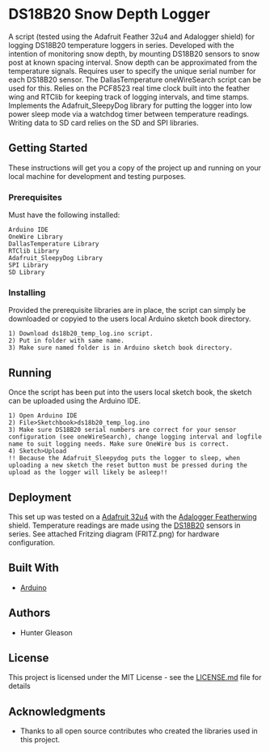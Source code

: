 # DS18B20 Snow Depth Logger

A script (tested using the Adafruit Feather 32u4 and Adalogger shield) for logging DS18B20 temperature loggers in series. Developed with the intention of monitoring snow depth, by mounting DS18B20 sensors to snow post at known spacing interval. Snow depth can be approximated from the temperature signals. Requires user to specify the unique serial number for each DS18B20 sensor. The DallasTemperature  oneWireSearch script can be used for this. Relies on the PCF8523 real time clock built into the feather wing and  RTClib for keeping track of logging intervals, and time stamps. Implements the Adafruit_SleepyDog library for putting the logger into low power sleep mode via a watchdog timer between temperature readings. Writing data to SD card relies on the SD and SPI libraries. 

## Getting Started

These instructions will get you a copy of the project up and running on your local machine for development and testing purposes.

### Prerequisites

Must have the following installed:

```
Arduino IDE
OneWire Library 
DallasTemperature Library
RTClib Library 
Adafruit_SleepyDog Library
SPI Library 
SD Library 
```

### Installing

Provided the prerequisite libraries are in place, the script can simply be downloaded or copyied to the users local Arduino sketch book directory. 

```
1) Download ds18b20_temp_log.ino script.
2) Put in folder with same name.
3) Make sure named folder is in Arduino sketch book directory.
```

## Running

Once the script has been put into the users local sketch book, the sketch can be uploaded using the Arduino IDE. 

```
1) Open Arduino IDE
2) File>Sketchbook>ds18b20_temp_log.ino
3) Make sure DS18B20 serial numbers are correct for your sensor configuration (see oneWireSearch), change logging interval and logfile name to suit logging needs. Make sure OneWire bus is correct.   
4) Sketch>Upload
!! Because the Adafruit_Sleepydog puts the logger to sleep, when uploading a new sketch the reset button must be pressed during the upload as the logger will likely be asleep!!
```

## Deployment

This set up was tested on a [Adafruit 32u4](https://learn.adafruit.com/adafruit-feather-32u4-basic-proto) with the [Adalogger Featherwing](https://learn.adafruit.com/adafruit-adalogger-featherwing/overview) shield. Temperature readings are made using the [DS18B20](https://datasheets.maximintegrated.com/en/ds/DS18B20.pdf) sensors in series. See attached Fritzing diagram (FRITZ.png) for hardware configuration.

## Built With

* [Arduino](https://www.arduino.cc/)

## Authors

* Hunter Gleason

## License

This project is licensed under the MIT License - see the [LICENSE.md](LICENSE.md) file for details

## Acknowledgments

* Thanks to all open source contributes who created the libraries used in this project. 
